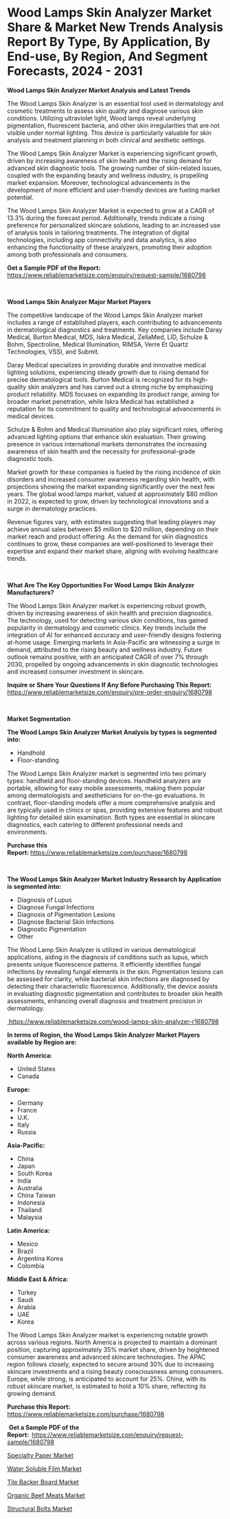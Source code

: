 <p><h1>Wood Lamps Skin Analyzer Market Share & Market New Trends Analysis Report By Type, By Application, By End-use, By Region, And Segment Forecasts, 2024 - 2031</h1></p><p><strong>Wood Lamps Skin Analyzer Market Analysis and Latest Trends</strong></p>
<p><p>The Wood Lamps Skin Analyzer is an essential tool used in dermatology and cosmetic treatments to assess skin quality and diagnose various skin conditions. Utilizing ultraviolet light, Wood lamps reveal underlying pigmentation, fluorescent bacteria, and other skin irregularities that are not visible under normal lighting. This device is particularly valuable for skin analysis and treatment planning in both clinical and aesthetic settings.</p><p>The Wood Lamps Skin Analyzer Market is experiencing significant growth, driven by increasing awareness of skin health and the rising demand for advanced skin diagnostic tools. The growing number of skin-related issues, coupled with the expanding beauty and wellness industry, is propelling market expansion. Moreover, technological advancements in the development of more efficient and user-friendly devices are fueling market potential.</p><p>The Wood Lamps Skin Analyzer Market is expected to grow at a CAGR of 13.3% during the forecast period. Additionally, trends indicate a rising preference for personalized skincare solutions, leading to an increased use of analysis tools in tailoring treatments. The integration of digital technologies, including app connectivity and data analytics, is also enhancing the functionality of these analyzers, promoting their adoption among both professionals and consumers.</p></p>
<p><strong>Get a Sample PDF of the Report:&nbsp;</strong> <a href="https://www.reliablemarketsize.com/enquiry/request-sample/1680798?utm_campaign=1720&utm_medium=2&utm_source=Github&utm_content=ia&utm_term=16122024&utm_id=wood-lamps-skin-analyzer">https://www.reliablemarketsize.com/enquiry/request-sample/1680798</a></p>
<p>&nbsp;</p>
<p><strong>Wood Lamps Skin Analyzer Major Market Players</strong></p>
<p><p>The competitive landscape of the Wood Lamps Skin Analyzer market includes a range of established players, each contributing to advancements in dermatological diagnostics and treatments. Key companies include Daray Medical, Burton Medical, MDS, Iskra Medical, ZellaMed, LID, Schulze & Bohm, Spectroline, Medical Illumination, RIMSA, Verre Et Quartz Technologies, VSSI, and Submit.</p><p>Daray Medical specializes in providing durable and innovative medical lighting solutions, experiencing steady growth due to rising demand for precise dermatological tools. Burton Medical is recognized for its high-quality skin analyzers and has carved out a strong niche by emphasizing product reliability. MDS focuses on expanding its product range, aiming for broader market penetration, while Iskra Medical has established a reputation for its commitment to quality and technological advancements in medical devices.</p><p>Schulze & Bohm and Medical Illumination also play significant roles, offering advanced lighting options that enhance skin evaluation. Their growing presence in various international markets demonstrates the increasing awareness of skin health and the necessity for professional-grade diagnostic tools.</p><p>Market growth for these companies is fueled by the rising incidence of skin disorders and increased consumer awareness regarding skin health, with projections showing the market expanding significantly over the next few years. The global wood lamps market, valued at approximately $80 million in 2022, is expected to grow, driven by technological innovations and a surge in dermatology practices.</p><p>Revenue figures vary, with estimates suggesting that leading players may achieve annual sales between $5 million to $20 million, depending on their market reach and product offering. As the demand for skin diagnostics continues to grow, these companies are well-positioned to leverage their expertise and expand their market share, aligning with evolving healthcare trends.</p></p>
<p>&nbsp;</p>
<p><strong>What Are The Key Opportunities For Wood Lamps Skin Analyzer Manufacturers?</strong></p>
<p><p>The Wood Lamps Skin Analyzer market is experiencing robust growth, driven by increasing awareness of skin health and precision diagnostics. The technology, used for detecting various skin conditions, has gained popularity in dermatology and cosmetic clinics. Key trends include the integration of AI for enhanced accuracy and user-friendly designs fostering at-home usage. Emerging markets in Asia-Pacific are witnessing a surge in demand, attributed to the rising beauty and wellness industry. Future outlook remains positive, with an anticipated CAGR of over 7% through 2030, propelled by ongoing advancements in skin diagnostic technologies and increased consumer investment in skincare.</p></p>
<p><strong>Inquire or Share Your Questions If Any Before Purchasing This Report:</strong> <a href="https://www.reliablemarketsize.com/enquiry/pre-order-enquiry/1680798?utm_campaign=1720&utm_medium=2&utm_source=Github&utm_content=ia&utm_term=16122024&utm_id=wood-lamps-skin-analyzer">https://www.reliablemarketsize.com/enquiry/pre-order-enquiry/1680798</a></p>
<p>&nbsp;</p>
<p><strong>Market Segmentation</strong></p>
<p><strong>The Wood Lamps Skin Analyzer Market Analysis by types is segmented into:</strong></p>
<p><ul><li>Handhold</li><li>Floor-standing</li></ul></p>
<p><p>The Wood Lamps Skin Analyzer market is segmented into two primary types: handheld and floor-standing devices. Handheld analyzers are portable, allowing for easy mobile assessments, making them popular among dermatologists and aestheticians for on-the-go evaluations. In contrast, floor-standing models offer a more comprehensive analysis and are typically used in clinics or spas, providing extensive features and robust lighting for detailed skin examination. Both types are essential in skincare diagnostics, each catering to different professional needs and environments.</p></p>
<p><strong>Purchase this Report:&nbsp;</strong><a href="https://www.reliablemarketsize.com/purchase/1680798?utm_campaign=1720&utm_medium=2&utm_source=Github&utm_content=ia&utm_term=16122024&utm_id=wood-lamps-skin-analyzer">https://www.reliablemarketsize.com/purchase/1680798</a></p>
<p>&nbsp;</p>
<p><strong>The Wood Lamps Skin Analyzer Market Industry Research by Application is segmented into:</strong></p>
<p><ul><li>Diagnosis of Lupus</li><li>Diagnose Fungal Infections</li><li>Diagnosis of Pigmentation Lesions</li><li>Diagnose Bacterial Skin Infections</li><li>Diagnostic Pigmentation</li><li>Other</li></ul></p>
<p><p>The Wood Lamp Skin Analyzer is utilized in various dermatological applications, aiding in the diagnosis of conditions such as lupus, which presents unique fluorescence patterns. It efficiently identifies fungal infections by revealing fungal elements in the skin. Pigmentation lesions can be assessed for clarity, while bacterial skin infections are diagnosed by detecting their characteristic fluorescence. Additionally, the device assists in evaluating diagnostic pigmentation and contributes to broader skin health assessments, enhancing overall diagnosis and treatment precision in dermatology.</p></p>
<p><a href="https://www.reliablemarketsize.com/wood-lamps-skin-analyzer-r1680798?utm_campaign=1720&utm_medium=2&utm_source=Github&utm_content=ia&utm_term=16122024&utm_id=wood-lamps-skin-analyzer">&nbsp;https://www.reliablemarketsize.com/wood-lamps-skin-analyzer-r1680798</a></p>
<p><strong>In terms of Region, the Wood Lamps Skin Analyzer Market Players available by Region are:</strong></p>
<p>
    <p> <strong> North America: </strong>
        <ul>
            <li>United States</li>
            <li>Canada</li>
        </ul>
        </p> 
    <p> <strong> Europe: </strong>
        <ul>
            <li>Germany</li>
            <li>France</li>
            <li>U.K.</li>
            <li>Italy</li>
            <li>Russia</li>
        </ul>
        </p> 
    <p> <strong> Asia-Pacific: </strong>
        <ul>
            <li>China</li>
            <li>Japan</li>
            <li>South Korea</li>
            <li>India</li>
            <li>Australia</li>
            <li>China Taiwan</li>
            <li>Indonesia</li>
            <li>Thailand</li>
            <li>Malaysia</li>
        </ul>
        </p> 
    <p> <strong> Latin America: </strong>
        <ul>
            <li>Mexico</li>
            <li>Brazil</li>
            <li>Argentina Korea</li>
            <li>Colombia</li>
        </ul>
        </p> 
    <p> <strong> Middle East & Africa: </strong>
        <ul>
            <li>Turkey</li>
            <li>Saudi</li>
            <li>Arabia</li>
            <li>UAE</li>
            <li>Korea</li>
        </ul>
    </p>
    </p>
<p><p>The Wood Lamps Skin Analyzer market is experiencing notable growth across various regions. North America is projected to maintain a dominant position, capturing approximately 35% market share, driven by heightened consumer awareness and advanced skincare technologies. The APAC region follows closely, expected to secure around 30% due to increasing skincare investments and a rising beauty consciousness among consumers. Europe, while strong, is anticipated to account for 25%. China, with its robust skincare market, is estimated to hold a 10% share, reflecting its growing demand.</p></p>
<p><strong>Purchase this Report: </strong><a href="https://www.reliablemarketsize.com/purchase/1680798?utm_campaign=1720&utm_medium=2&utm_source=Github&utm_content=ia&utm_term=16122024&utm_id=wood-lamps-skin-analyzer">https://www.reliablemarketsize.com/purchase/1680798</a></p>
<p>&nbsp;<strong>Get a Sample PDF of the Report:&nbsp;&nbsp;</strong><a href="https://www.reliablemarketsize.com/enquiry/request-sample/1680798?utm_campaign=1720&utm_medium=2&utm_source=Github&utm_content=ia&utm_term=16122024&utm_id=wood-lamps-skin-analyzer">https://www.reliablemarketsize.com/enquiry/request-sample/1680798</a></p>
<p><strong></strong></p>
<p><p><a href="https://www.linkedin.com/pulse/whats-propelling-specialty-paper-markets-growth-131-cagr-key-ji1cc?utm_campaign=1720&utm_medium=2&utm_source=Github&utm_content=ia&utm_term=16122024&utm_id=wood-lamps-skin-analyzer">Specialty Paper Market</a></p><p><a href="https://www.linkedin.com/pulse/water-soluble-film-market-insights-cover-both-historical-trends-xmnlc?utm_campaign=1720&utm_medium=2&utm_source=Github&utm_content=ia&utm_term=16122024&utm_id=wood-lamps-skin-analyzer">Water Soluble Film Market</a></p><p><a href="https://www.linkedin.com/pulse/tile-backer-board-market-size-forecast-2024-2031-anticipated-p9ppc?utm_campaign=1720&utm_medium=2&utm_source=Github&utm_content=ia&utm_term=16122024&utm_id=wood-lamps-skin-analyzer">Tile Backer Board Market</a></p><p><a href="https://github.com/willjis/Market-Research-Report-List-1/blob/main/organic-beef-meats-market.md?utm_campaign=1720&utm_medium=2&utm_source=Github&utm_content=ia&utm_term=16122024&utm_id=wood-lamps-skin-analyzer">Organic Beef Meats Market</a></p><p><a href="https://www.linkedin.com/pulse/structural-bolts-market-analysis-size-share-sales-industry-overview-mtznc?utm_campaign=1720&utm_medium=2&utm_source=Github&utm_content=ia&utm_term=16122024&utm_id=wood-lamps-skin-analyzer">Structural Bolts Market</a></p></p>